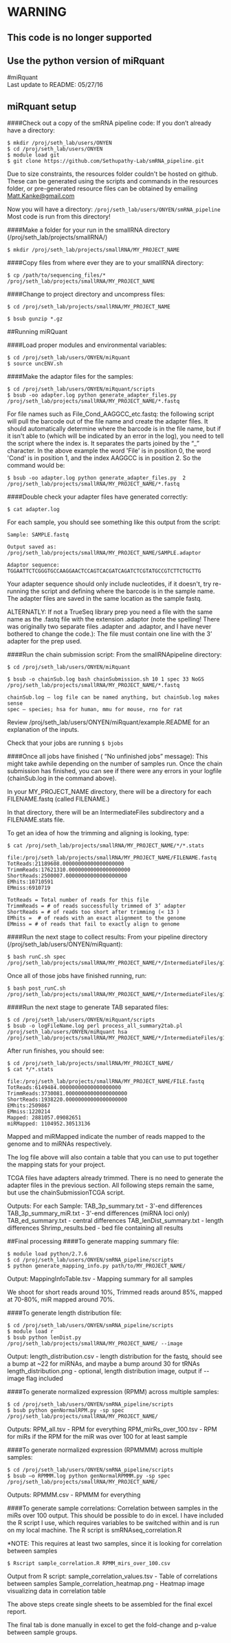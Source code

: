 # WARNING

## This code is no longer supported
## Use the python version of miRquant  

  



#miRquant				
Last update to README: 05/27/16

## miRquant setup
####Check out a copy of the smRNA pipeline code:
If you don’t already have a directory:

```
$ mkdir /proj/seth_lab/users/ONYEN
$ cd /proj/seth_lab/users/ONYEN
$ module load git
$ git clone https://github.com/Sethupathy-Lab/smRNA_pipeline.git
```

Due to size constraints, the resources folder couldn't be hosted on github.  These can be generated using the scripts and commands in the resources folder, or pre-generated resource files can be obtained by emailing Matt.Kanke@gmail.com

Now you will have a directory: `/proj/seth_lab/users/ONYEN/smRNA_pipeline`
Most code is run from this directory!


####Make a folder for your run in the smallRNA directory (/proj/seth_lab/projects/smallRNA/)

```
$ mkdir /proj/seth_lab/projects/smallRNA/MY_PROJECT_NAME
```

####Copy files from where ever they are to your smallRNA directory:
```
$ cp /path/to/sequencing_files/* /proj/seth_lab/projects/smallRNA/MY_PROJECT_NAME
```
####Change to project directory and uncompress files:
```
$ cd /proj/seth_lab/projects/smallRNA/MY_PROJECT_NAME

$ bsub gunzip *.gz
```

##Running miRQuant

####Load proper modules and environmental variables:
```
$ cd /proj/seth_lab/users/ONYEN/miRquant
$ source uncENV.sh
```

####Make the adaptor files for the samples:
```
$ cd /proj/seth_lab/users/ONYEN/miRquant/scripts
$ bsub -oo adapter.log python generate_adapter_files.py /proj/seth_lab/projects/smallRNA/MY_PROJECT_NAME/*.fastq
```
For file names such as File_Cond_AAGGCC_etc.fastq: the following script will pull the barcode out of the file name and create the adapter files. It should automatically determine where the barcode is in the file name, but if it isn't able to (which will be indicated by an error in the log), you need to tell the script where the index is. It separates the parts joined by the “_” character. In the above example the word 'File' is in position 0, the word 'Cond' is in position 1, and the index AAGGCC is in position 2. So the command would be:
```
$ bsub -oo adapter.log python generate_adapter_files.py  2  	/proj/seth_lab/projects/smallRNA/MY_PROJECT_NAME/*.fastq
```

####Double check your adapter files have generated correctly:
```
$ cat adapter.log
```
For each sample, you should see something like this output from the script:
```
Sample: SAMPLE.fastq

Output saved as: /proj/seth_lab/projects/smallRNA/MY_PROJECT_NAME/SAMPLE.adaptor

Adaptor sequence: TGGAATTCTCGGGTGCCAAGGAACTCCAGTCACGATCAGATCTCGTATGCCGTCTTCTGCTTG
```

Your adapter sequence should only include nucleotides, if it doesn't, try re-running the script and defining where the barcode is in the sample name.  The adapter files are saved in the same location as the sample fastq.

ALTERNATLY: If not a TrueSeq library prep you need a file with the same name as the .fastq file with the extension .adaptor (note the spelling! There was originally two separate files .adapter and .adaptor, and I have never bothered to change the code.): The file must contain one line with the 3’ adapter for the prep used.


####Run the chain submission script:
From the smallRNApipeline directory:
```
$ cd /proj/seth_lab/users/ONYEN/miRquant

$ bsub -o chainSub.log bash chainSubmission.sh 10 1 spec 33 NoGS /proj/seth_lab/projects/smallRNA/MY_PROJECT_NAME/*.fastq

chainSub.log – log file can be named anything, but chainSub.log makes sense
spec – species; hsa for human, mmu for mouse, rno for rat
```
Review /proj/seth_lab/users/ONYEN/miRquant/example.README for an explanation of the inputs.

Check that your jobs are running
`$ bjobs`

####Once all jobs have finished ( “No unfinished jobs” message):
This might take awhile depending on the number of samples run.
Once the chain submission has finished, you can see if there were any errors in your logfile (chainSub.log in the command above).

In your MY_PROJECT_NAME directory, there will be a directory for each FILENAME.fastq (called FILENAME.)

In that directory, there will be an IntermediateFiles subdirectory and a FILENAME.stats file.

To get an idea of how the trimming and aligning is looking, type:
```
$ cat /proj/seth_lab/projects/smallRNA/MY_PROJECT_NAME/*/*.stats

file:/proj/seth_lab/projects/smallRNA/MY_PROJECT_NAME/FILENAME.fastq
TotReads:21189608.00000000000000000000
TrimmReads:17621310.00000000000000000000
ShortReads:2500007.00000000000000000000
EMhits:10710591
EMmiss:6910719

TotReads = Total number of reads for this file
TrimmReads = # of reads successfully trimmed of 3’ adapter
ShortReads = # of reads too short after trimming (< 13 )
EMhits =  # of reads with an exact alignment to the genome
EMmiss = # of reads that fail to exactly align to genome
```

####Run the next stage to collect results:
From your pipeline directory (/proj/seth_lab/users/ONYEN/miRquant):
```
$ bash runC.sh spec /proj/seth_lab/projects/smallRNA/MY_PROJECT_NAME/*/IntermediateFiles/g1Results/CHR*.results
```

Once all of those jobs have finished running, run:
```
$ bash post_runC.sh /proj/seth_lab/projects/smallRNA/MY_PROJECT_NAME/*/IntermediateFiles/g1Results
```

####Run the next stage to generate TAB separated files:
```
$ cd /proj/seth_lab/users/ONYEN/miRquant/scripts
$ bsub -o logFileName.log perl process_all_summary2tab.pl /proj/seth_lab/users/ONYEN/miRquant hsa /proj/seth_lab/projects/smallRNA/MY_PROJECT_NAME/*/IntermediateFiles/g1Results/shift_summary.txt
```
After run finishes, you should see:
```
$ cd /proj/seth_lab/projects/smallRNA/MY_PROJECT_NAME/
$ cat */*.stats

file:/proj/seth_lab/projects/smallRNA/MY_PROJECT_NAME/FILE.fastq
TotReads:6149484.00000000000000000000
TrimmReads:3730081.00000000000000000000
ShortReads:1938220.00000000000000000000
EMhits:2509867
EMmiss:1220214
Mapped: 2881057.09082651
miRMapped: 1104952.30513136
```

Mapped and miRMapped indicate the number of reads mapped to the genome and to miRNAs respectively.

The log file above will also contain a table that you can use to put together the mapping stats for your project.

TCGA files have adapters already trimmed.
There is no need to generate the adapter files in the previous section.
All following steps remain the same, but use the chainSubmissionTCGA script.

Outputs:
For each Sample:
  TAB_3p_summary.txt   -   3'-end differences
  TAB_3p_summary_miR.txt   -   3'-end differences (miRNA loci only)
  TAB_ed_summary.txt   -   central differences
  TAB_lenDist_summary.txt   -   length differences
  Shrimp_results.bed   -   bed file containing all results

##Final processing
####To generate mapping summary file:
```
$ module load python/2.7.6
$ cd /proj/seth_lab/users/ONYEN/smRNA_pipeline/scripts
$ python generate_mapping_info.py path/to/MY_PROJECT_NAME/
```
Output:
MappingInfoTable.tsv		-	Mapping summary for all samples

We shoot for short reads around 10%, Trimmed reads around 85%, mapped at 70-80%, miR mapped around 70%.

####To generate length distribution file:
```
$ cd /proj/seth_lab/users/ONYEN/smRNA_pipeline/scripts
$ module load r
$ bsub python lenDist.py /proj/seth_lab/projects/smallRNA/MY_PROJECT_NAME/ --image
```
Output:
length_distribution.csv	- length distribution for the fastq, should see a bump at ~22 for 
				  miRNAs, and maybe a bump around 30 for tRNAs
length_distribution.png	- optional, length distribution image, output if --image flag included

####To generate normalized expression (RPMM) across multiple samples:
```
$ cd /proj/seth_lab/users/ONYEN/smRNA_pipeline/scripts
$ bsub python genNormalRPM.py -sp spec /proj/seth_lab/projects/smallRNA/MY_PROJECT_NAME/
```
Outputs:
RPM_all.tsv		-	RPM for everything
RPM_mirRs_over_100.tsv	-	RPM for miRs if the RPM for the miR was over 100 for at
					least sample

####To generate normalized expression (RPMMMM) across multiple samples:
```
$ cd /proj/seth_lab/users/ONYEN/smRNA_pipeline/scripts
$ bsub –o RPMMM.log python genNormalRPMMM.py -sp spec /proj/seth_lab/projects/smallRNA/MY_PROJECT_NAME/
```
Outputs:
RPMMM.csv		-	RPMMM for everything

####To generate sample correlations:
Correlation between samples in the miRs over 100 output.  This should be possible to do in excel.  I have included the R script I use, which requires variables to be switched within and is run on my local machine.  The R script is smRNAseq_correlation.R

*NOTE: This requires at least two samples, since it is looking for correlation between samples

```
$ Rscript sample_correlation.R RPMM_mirs_over_100.csv
```

Output from R script:
sample_correlation_values.tsv	-	Table of correlations between samples
Sample_correlation_heatmap.png	-	Heatmap image visualizing data in correlation table

The above steps create single sheets to be assembled for the final excel report.

The final tab is done manually in excel to get the fold-change and p-value between sample groups.
